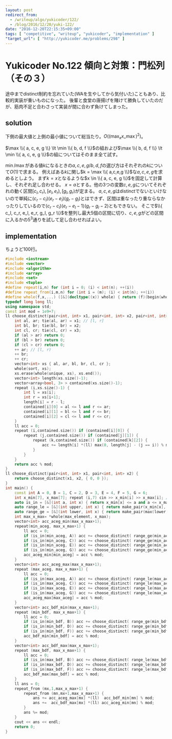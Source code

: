 ```yaml
---
layout: post
redirect_from:
  - /writeup/algo/yukicoder/122/
  - /blog/2016/12/20/yuki-122/
date: "2016-12-20T22:15:35+09:00"
tags: [ "competitive", "writeup", "yukicoder", "implementation" ]
"target_url": [ "http://yukicoder.me/problems/298" ]
---
```


# Yukicoder No.122 傾向と対策：門松列（その３）

途中までdistinct制約を忘れていた(WAを生やしてから気付いた)こともあり、比較的実装が重いものになった。
後輩と食堂の唐揚げを賭けて勝負していたのだが、筋肉不足と合わさって実装が間に合わず負けてしまった。

## solution

下側の最大値と上側の最小値について総当たり。$O((\max_x x\_{\max})^2)$。

$\max \\{ a, c, e, g \\} \lt \min \\{ b, d, f \\}$の組および$\max \\{ b, d, f \\} \lt \min \\{ a, c, e, g \\}$の組についてはそのまま全て試す。

$\min$/$\max$がある値$k$になるときの$a,c,e,g$/$b,d,f$の選び方はそれぞれの$k$について$O(1)$で求まる。
例えばある$k$に関し$k = \max \\{ a,c,e,g \\}$な$a,c,e,g$を求めるとしよう。
まず$k = x$となるような$x \in \\{ a, c, e, g \\}$を固定して計算し、それぞれ足し合わせる。
$x = a$とする。他の$3$つの変数$c,e,g$についてそれぞれの動く区間$[c_l, c_r), [e_l, e_r), [g_l, g_r)$が定まる。
$a,c,e,g$はdistinctでないといけないので単純に$(c_r - c_l)(e_r - e_l)(g_r - g_l)$とはできず、区間は重なったり重ならなかったりしているので$(c_r - c_l)(e_r - e_l - 1)(g_r - g_l - 2)$ともできない。
そこで$\\{ c_l, c_r, e_l, e_r, g_l, g_r \\}$を整列し最大$5$個の区間に切り、$c, e, g$がどの区間に入るかの$5^3$通りを試して足し合わせればよい。

## implementation

ちょうど$100$行。

``` c++
#include <iostream>
#include <vector>
#include <algorithm>
#include <array>
#include <set>
#include <tuple>
#define repeat(i,n) for (int i = 0; (i) < int(n); ++(i))
#define repeat_from(i,m,n) for (int i = (m); (i) < int(n); ++(i))
#define whole(f,x,...) ([&](decltype((x)) whole) { return (f)(begin(whole), end(whole), ## __VA_ARGS__); })(x)
typedef long long ll;
using namespace std;
const int mod = 1e9+7;
ll choose_distinct(pair<int, int> x1, pair<int, int> x2, pair<int, int> x3) {
    int al, ar; tie(al, ar) = x1; // [l, r]
    int bl, br; tie(bl, br) = x2;
    int cl, cr; tie(cl, cr) = x3;
    if (al > ar) return 0;
    if (bl > br) return 0;
    if (cl > cr) return 0;
    ++ ar; // [l, r)
    ++ br;
    ++ cr;
    vector<int> xs { al, ar, bl, br, cl, cr };
    whole(sort, xs);
    xs.erase(whole(unique, xs), xs.end());
    vector<int> length(xs.size()-1);
    vector<array<bool, 3> > contained(xs.size()-1);
    repeat (i,xs.size()-1) {
        int l = xs[i];
        int r = xs[i+1];
        length[i] = r - l;
        contained[i][0] = al <= l and r <= ar;
        contained[i][1] = bl <= l and r <= br;
        contained[i][2] = cl <= l and r <= cr;
    }
    ll acc = 0;
    repeat (i,contained.size()) if (contained[i][0]) {
        repeat (j,contained.size()) if (contained[j][1]) {
            repeat (k,contained.size()) if (contained[k][2]) {
                acc += length[i] *(ll) max(0, length[j] - (j == i)) % mod * max(0, length[k] - (k == i) - (k == j)) % mod;
            }
        }
    }
    return acc % mod;
}
ll choose_distinct(pair<int, int> x1, pair<int, int> x2) {
    return choose_distinct(x1, x2, { 0, 0 });
}
int main() {
    const int A = 0, B = 1, C = 2, D = 3, E = 4, F = 5, G = 6;
    int x_min[7], x_max[7]; repeat (i,7) cin >> x_min[i] >> x_max[i]; // [l, r]
    auto is_in = [&](int a, int x) { return x_min[x] <= a and a <= x_max[x]; };
    auto range_le = [&](int upper, int x) { return make_pair(x_min[x], min(upper, x_max[x])); };
    auto range_ge = [&](int lower, int x) { return make_pair(max(lower, x_min[x]), x_max[x]); };
    int max_x_max= *whole(max_element, x_max);
    vector<int> acc_aceg_min(max_x_max+1);
    repeat(min_aceg, max_x_max+1) {
        ll acc = 0;
        if (is_in(min_aceg, A)) acc += choose_distinct( range_ge(min_aceg+1, C), range_ge(min_aceg+1, E), range_ge(min_aceg+1, G) );
        if (is_in(min_aceg, C)) acc += choose_distinct( range_ge(min_aceg+1, A), range_ge(min_aceg+1, E), range_ge(min_aceg+1, G) );
        if (is_in(min_aceg, E)) acc += choose_distinct( range_ge(min_aceg+1, A), range_ge(min_aceg+1, C), range_ge(min_aceg+1, G) );
        if (is_in(min_aceg, G)) acc += choose_distinct( range_ge(min_aceg+1, A), range_ge(min_aceg+1, C), range_ge(min_aceg+1, E) );
        acc_aceg_min[min_aceg] = acc % mod;
    }
    vector<int> acc_aceg_max(max_x_max+1);
    repeat (max_aceg, max_x_max+1) {
        ll acc = 0;
        if (is_in(max_aceg, A)) acc += choose_distinct( range_le(max_aceg-1, C), range_le(max_aceg-1, E), range_le(max_aceg-1, G) );
        if (is_in(max_aceg, C)) acc += choose_distinct( range_le(max_aceg-1, A), range_le(max_aceg-1, E), range_le(max_aceg-1, G) );
        if (is_in(max_aceg, E)) acc += choose_distinct( range_le(max_aceg-1, A), range_le(max_aceg-1, C), range_le(max_aceg-1, G) );
        if (is_in(max_aceg, G)) acc += choose_distinct( range_le(max_aceg-1, A), range_le(max_aceg-1, C), range_le(max_aceg-1, E) );
        acc_aceg_max[max_aceg] = acc % mod;
    }
    vector<int> acc_bdf_min(max_x_max+1);
    repeat (min_bdf, max_x_max+1) {
        ll acc = 0;
        if (is_in(min_bdf, B)) acc += choose_distinct( range_ge(min_bdf+1, D), range_ge(min_bdf+1, F) );
        if (is_in(min_bdf, D)) acc += choose_distinct( range_ge(min_bdf+1, B), range_ge(min_bdf+1, F) );
        if (is_in(min_bdf, F)) acc += choose_distinct( range_ge(min_bdf+1, B), range_ge(min_bdf+1, D) );
        acc_bdf_min[min_bdf] = acc % mod;
    }
    vector<int> acc_bdf_max(max_x_max+1);
    repeat (max_bdf, max_x_max+1) {
        ll acc = 0;
        if (is_in(max_bdf, B)) acc += choose_distinct( range_le(max_bdf-1, D), range_le(max_bdf-1, F) );
        if (is_in(max_bdf, D)) acc += choose_distinct( range_le(max_bdf-1, B), range_le(max_bdf-1, F) );
        if (is_in(max_bdf, F)) acc += choose_distinct( range_le(max_bdf-1, B), range_le(max_bdf-1, D) );
        acc_bdf_max[max_bdf] = acc % mod;
    }
    ll ans = 0;
    repeat_from (mx,1,max_x_max+1) {
        repeat_from (mn,mx+1,max_x_max+1) {
            ans += acc_aceg_max[mx] *(ll)  acc_bdf_min[mn] % mod;
            ans +=  acc_bdf_max[mx] *(ll) acc_aceg_min[mn] % mod;
        }
        ans %= mod;
    }
    cout << ans << endl;
    return 0;
}
```
